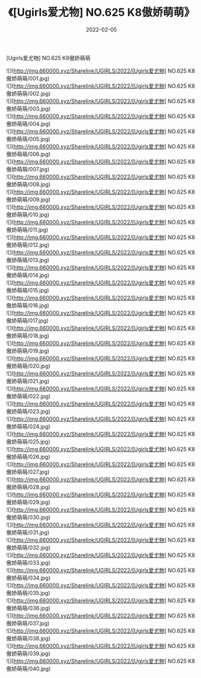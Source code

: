 ﻿---
layout: post
title:  《[Ugirls爱尤物] NO.625 K8傲娇萌萌》
date:   2022-02-05
img: http://img.660000.xyz/Sharelink/UGIRLS/2022/[Ugirls爱尤物] NO.625 K8傲娇萌萌/000.jpg
categories: [美女, 清纯, 唯美]
---

[Ugirls爱尤物] NO.625 K8傲娇萌萌

 ![](http://img.660000.xyz/Sharelink/UGIRLS/2022/[Ugirls爱尤物] NO.625 K8傲娇萌萌/001.jpg) <br>![](http://img.660000.xyz/Sharelink/UGIRLS/2022/[Ugirls爱尤物] NO.625 K8傲娇萌萌/002.jpg) <br>![](http://img.660000.xyz/Sharelink/UGIRLS/2022/[Ugirls爱尤物] NO.625 K8傲娇萌萌/003.jpg) <br>![](http://img.660000.xyz/Sharelink/UGIRLS/2022/[Ugirls爱尤物] NO.625 K8傲娇萌萌/004.jpg) <br>![](http://img.660000.xyz/Sharelink/UGIRLS/2022/[Ugirls爱尤物] NO.625 K8傲娇萌萌/005.jpg) <br>![](http://img.660000.xyz/Sharelink/UGIRLS/2022/[Ugirls爱尤物] NO.625 K8傲娇萌萌/006.jpg) <br>![](http://img.660000.xyz/Sharelink/UGIRLS/2022/[Ugirls爱尤物] NO.625 K8傲娇萌萌/007.jpg) <br>![](http://img.660000.xyz/Sharelink/UGIRLS/2022/[Ugirls爱尤物] NO.625 K8傲娇萌萌/008.jpg) <br>![](http://img.660000.xyz/Sharelink/UGIRLS/2022/[Ugirls爱尤物] NO.625 K8傲娇萌萌/009.jpg) <br>![](http://img.660000.xyz/Sharelink/UGIRLS/2022/[Ugirls爱尤物] NO.625 K8傲娇萌萌/010.jpg) <br>![](http://img.660000.xyz/Sharelink/UGIRLS/2022/[Ugirls爱尤物] NO.625 K8傲娇萌萌/011.jpg) <br>![](http://img.660000.xyz/Sharelink/UGIRLS/2022/[Ugirls爱尤物] NO.625 K8傲娇萌萌/012.jpg) <br>![](http://img.660000.xyz/Sharelink/UGIRLS/2022/[Ugirls爱尤物] NO.625 K8傲娇萌萌/013.jpg) <br>![](http://img.660000.xyz/Sharelink/UGIRLS/2022/[Ugirls爱尤物] NO.625 K8傲娇萌萌/014.jpg) <br>![](http://img.660000.xyz/Sharelink/UGIRLS/2022/[Ugirls爱尤物] NO.625 K8傲娇萌萌/015.jpg) <br>![](http://img.660000.xyz/Sharelink/UGIRLS/2022/[Ugirls爱尤物] NO.625 K8傲娇萌萌/016.jpg) <br>![](http://img.660000.xyz/Sharelink/UGIRLS/2022/[Ugirls爱尤物] NO.625 K8傲娇萌萌/017.jpg) <br>![](http://img.660000.xyz/Sharelink/UGIRLS/2022/[Ugirls爱尤物] NO.625 K8傲娇萌萌/018.jpg) <br>![](http://img.660000.xyz/Sharelink/UGIRLS/2022/[Ugirls爱尤物] NO.625 K8傲娇萌萌/019.jpg) <br>![](http://img.660000.xyz/Sharelink/UGIRLS/2022/[Ugirls爱尤物] NO.625 K8傲娇萌萌/020.jpg) <br>![](http://img.660000.xyz/Sharelink/UGIRLS/2022/[Ugirls爱尤物] NO.625 K8傲娇萌萌/021.jpg) <br>![](http://img.660000.xyz/Sharelink/UGIRLS/2022/[Ugirls爱尤物] NO.625 K8傲娇萌萌/022.jpg) <br>![](http://img.660000.xyz/Sharelink/UGIRLS/2022/[Ugirls爱尤物] NO.625 K8傲娇萌萌/023.jpg) <br>![](http://img.660000.xyz/Sharelink/UGIRLS/2022/[Ugirls爱尤物] NO.625 K8傲娇萌萌/024.jpg) <br>![](http://img.660000.xyz/Sharelink/UGIRLS/2022/[Ugirls爱尤物] NO.625 K8傲娇萌萌/025.jpg) <br>![](http://img.660000.xyz/Sharelink/UGIRLS/2022/[Ugirls爱尤物] NO.625 K8傲娇萌萌/026.jpg) <br>![](http://img.660000.xyz/Sharelink/UGIRLS/2022/[Ugirls爱尤物] NO.625 K8傲娇萌萌/027.jpg) <br>![](http://img.660000.xyz/Sharelink/UGIRLS/2022/[Ugirls爱尤物] NO.625 K8傲娇萌萌/028.jpg) <br>![](http://img.660000.xyz/Sharelink/UGIRLS/2022/[Ugirls爱尤物] NO.625 K8傲娇萌萌/029.jpg) <br>![](http://img.660000.xyz/Sharelink/UGIRLS/2022/[Ugirls爱尤物] NO.625 K8傲娇萌萌/030.jpg) <br>![](http://img.660000.xyz/Sharelink/UGIRLS/2022/[Ugirls爱尤物] NO.625 K8傲娇萌萌/031.jpg) <br>![](http://img.660000.xyz/Sharelink/UGIRLS/2022/[Ugirls爱尤物] NO.625 K8傲娇萌萌/032.jpg) <br>![](http://img.660000.xyz/Sharelink/UGIRLS/2022/[Ugirls爱尤物] NO.625 K8傲娇萌萌/033.jpg) <br>![](http://img.660000.xyz/Sharelink/UGIRLS/2022/[Ugirls爱尤物] NO.625 K8傲娇萌萌/034.jpg) <br>![](http://img.660000.xyz/Sharelink/UGIRLS/2022/[Ugirls爱尤物] NO.625 K8傲娇萌萌/035.jpg) <br>![](http://img.660000.xyz/Sharelink/UGIRLS/2022/[Ugirls爱尤物] NO.625 K8傲娇萌萌/036.jpg) <br>![](http://img.660000.xyz/Sharelink/UGIRLS/2022/[Ugirls爱尤物] NO.625 K8傲娇萌萌/037.jpg) <br>![](http://img.660000.xyz/Sharelink/UGIRLS/2022/[Ugirls爱尤物] NO.625 K8傲娇萌萌/038.jpg) <br>![](http://img.660000.xyz/Sharelink/UGIRLS/2022/[Ugirls爱尤物] NO.625 K8傲娇萌萌/039.jpg) <br>![](http://img.660000.xyz/Sharelink/UGIRLS/2022/[Ugirls爱尤物] NO.625 K8傲娇萌萌/040.jpg) <br>